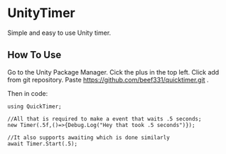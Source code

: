 # UnityTimer
Simple and easy to use Unity timer.

## How To Use
Go to the Unity Package Manager. Cick the plus in the top left. Click add from git repository. Paste https://github.com/beef331/quicktimer.git .

Then in code:
```
using QuickTimer;

//All that is required to make a event that waits .5 seconds;
new Timer(.5f,()=>{Debug.Log("Hey that took .5 seconds")});

//It also supports awaiting which is done similarly
await Timer.Start(.5);
```
